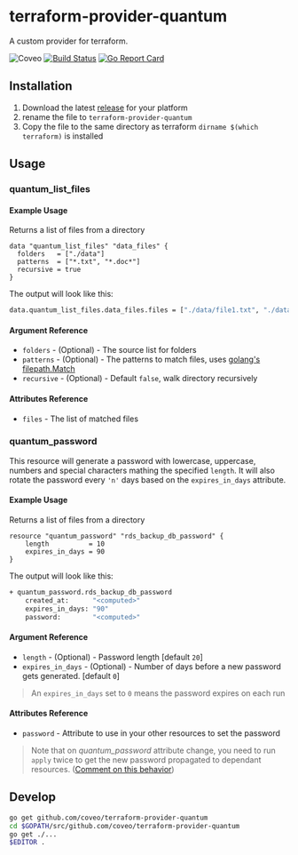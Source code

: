 # terraform-provider-quantum

A custom provider for terraform.

![Coveo](https://img.shields.io/badge/Coveo-awesome-f58020.svg)
[![Build Status](https://travis-ci.org/coveo/terraform-provider-quantum.svg?branch=master)](https://travis-ci.org/coveo/terraform-provider-quantum)
[![Go Report Card](https://goreportcard.com/badge/github.com/coveo/terraform-provider-quantum)](https://goreportcard.com/report/github.com/coveo/terraform-provider-quantum)

## Installation

1. Download the latest [release](github.com/coveo/terraform-provider-quantum/releases) for your platform
2. rename the file to `terraform-provider-quantum`
3. Copy the file to the same directory as terraform `dirname $(which terraform)` is installed

## Usage

### quantum_list_files

#### Example Usage

Returns a list of files from a directory

```hcl
data "quantum_list_files" "data_files" {
  folders   = ["./data"]
  patterns  = ["*.txt", "*.doc*"]
  recursive = true
}
```

The output will look like this:

```sh
data.quantum_list_files.data_files.files = ["./data/file1.txt", "./data/file2.docx"]
```

#### Argument Reference

- `folders` - (Optional) - The source list for folders
- `patterns` - (Optional) - The patterns to match files, uses [golang's filepath.Match](http://godoc.org/path/filepath#Match)
- `recursive` - (Optional) - Default `false`, walk directory recursively

#### Attributes Reference

- `files` - The list of matched files

### quantum_password

This resource will generate a password with lowercase, uppercase, numbers and special characters mathing the specified `length`. It will also rotate the password every `'n'` days based on the `expires_in_days` attribute.

#### Example Usage

Returns a list of files from a directory

```hcl
resource "quantum_password" "rds_backup_db_password" {
    length          = 10
    expires_in_days = 90
}
```

The output will look like this:

```sh
+ quantum_password.rds_backup_db_password
    created_at:      "<computed>"
    expires_in_days: "90"
    password:        "<computed>"
```

#### Argument Reference

- `length`          - (Optional) - Password length [default `20`]
- `expires_in_days` - (Optional) - Number of days before a new password gets generated. [default `0`]

> An `expires_in_days` set to `0` means the password expires on each run

#### Attributes Reference

- `password` - Attribute to use in your other resources to set the password


> Note that on *quantum_password* attribute change, you need to run `apply` twice to get the new password propagated to dependant resources. ([Comment on this behavior](https://github.com/hashicorp/terraform/issues/1123#issuecomment-77442647))


## Develop

```sh
go get github.com/coveo/terraform-provider-quantum
cd $GOPATH/src/github.com/coveo/terraform-provider-quantum
go get ./...
$EDITOR .
```